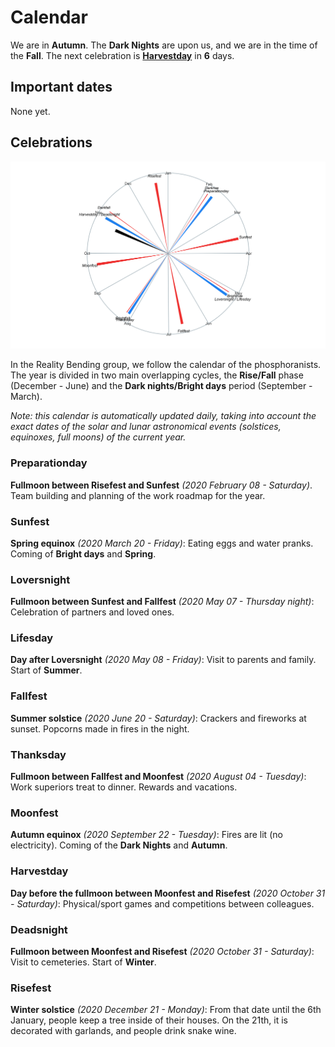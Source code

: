 
# Calendar

We are in **Autumn**. The **Dark Nights** are upon us, and we are in the
time of the **Fall**. The next celebration is
[**Harvestday**](https://github.com/RealityBending/Calendar#Harvestday)
in **6** days.

## Important dates

None yet.

## Celebrations

![](calendar_plot-1.png)<!-- -->

In the Reality Bending group, we follow the calendar of the
phosphoranists. The year is divided in two main overlapping cycles, the
**Rise/Fall** phase (December - June) and the **Dark nights/Bright
days** period (September - March).

*Note: this calendar is automatically updated daily, taking into account
the exact dates of the solar and lunar astronomical events (solstices,
equinoxes, full moons) of the current year.*

### Preparationday

**Fullmoon between Risefest and Sunfest** *(2020 February 08 -
Saturday)*. Team building and planning of the work roadmap for the year.

### Sunfest

**Spring equinox** *(2020 March 20 - Friday)*: Eating eggs and water
pranks. Coming of **Bright days** and **Spring**.

### Loversnight

**Fullmoon between Sunfest and Fallfest** *(2020 May 07 - Thursday
night)*: Celebration of partners and loved ones.

### Lifesday

**Day after Loversnight** *(2020 May 08 - Friday)*: Visit to parents and
family. Start of **Summer**.

### Fallfest

**Summer solstice** *(2020 June 20 - Saturday)*: Crackers and fireworks
at sunset. Popcorns made in fires in the night.

### Thanksday

**Fullmoon between Fallfest and Moonfest** *(2020 August 04 - Tuesday)*:
Work superiors treat to dinner. Rewards and vacations.

### Moonfest

**Autumn equinox** *(2020 September 22 - Tuesday)*: Fires are lit (no
electricity). Coming of the **Dark Nights** and **Autumn**.

### Harvestday

**Day before the fullmoon between Moonfest and Risefest** *(2020 October
31 - Saturday)*: Physical/sport games and competitions between
colleagues.

### Deadsnight

**Fullmoon between Moonfest and Risefest** *(2020 October 31 -
Saturday)*: Visit to cemeteries. Start of **Winter**.

### Risefest

**Winter solstice** *(2020 December 21 - Monday)*: From that date until
the 6th January, people keep a tree inside of their houses. On the 21th,
it is decorated with garlands, and people drink snake wine.
